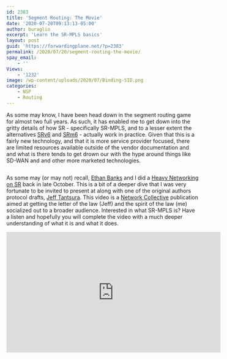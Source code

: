 ```yaml
---
id: 2383
title: 'Segment Routing: The Movie'
date: '2020-07-20T09:13:13-05:00'
author: buraglio
excerpt: 'Learn the SR-MPLS basics'
layout: post
guid: 'https://forwardingplane.net/?p=2383'
permalink: /2020/07/20/segment-routing-the-movie/
spay_email:
    - ''
Views:
    - '1232'
image: /wp-content/uploads/2020/07/Binding-SID.png
categories:
    - NSP
    - Routing
---
```


<!-- wp:paragraph -->
<p>As some may know, I have been head down in the segment routing game for almost two full years. As such, it has enabled me to get down into the gritty details of how SR - specifically SR-MPLS, and to a lesser extent the alternatives <a href="https://www.segment-routing.net/tutorials/2017-12-05-srv6-introduction/">SRv6</a> and <a href="https://tools.ietf.org/html/draft-bonica-spring-sr-mapped-six-01">SRm6</a> - actually work in practice. Given that this is a fairly new technology, and that it is more service provider focused, there are limited resources available outside of the vendor documentation and and what is there tends to get drown our with the hype around things like SD-WAN and and other more marketed technologies. </p>
<!-- /wp:paragraph -->

<!-- wp:image {"id":2384,"sizeSlug":"large","className":"is-style-default"} -->
<figure class="wp-block-image size-large is-style-default"><img src="https://forwardingplane.net/wp-content/uploads/2020/07/SR-Path-1024x509.png" alt="" class="wp-image-2384"/></figure>
<!-- /wp:image -->

<!-- wp:paragraph -->
<p>As some may (or may not) recall, <a href="https://www.linkedin.com/in/ethanbanks/">Ethan Banks</a> and I did a <a href="https://forwardingplane.net/2019/12/21/heavy-networking-491-real-life-segment-routing-pce/">Heavy Networking on SR</a> back in late October. This is a bit of a deeper dive that I was very fortunate to be invited to present at along with one of the original authors protocol drafts, <a href="https://www.linkedin.com/in/jeff-tantsura-bb229b2/">Jeff Tantsura</a>.  This video is a <a href="https://networkcollective.com/">Network Collective</a> publication aimed at getting the letter of the law (Jeff) and the spirit of the law (me) socialized out to a broader audience. Interested in what SR-MPLS is? Have a listen and hopefully you will complete the video with a much deeper understanding of what it is and what it does. </p>
<!-- /wp:paragraph -->

<!-- wp:html -->
<iframe width="560" height="315" src="https://www.youtube.com/embed/QQJGOXm92To" frameborder="0" allow="accelerometer; autoplay; encrypted-media; gyroscope; picture-in-picture" allowfullscreen=""></iframe>
<!-- /wp:html -->

<!-- wp:paragraph -->
<p></p>
<!-- /wp:paragraph -->